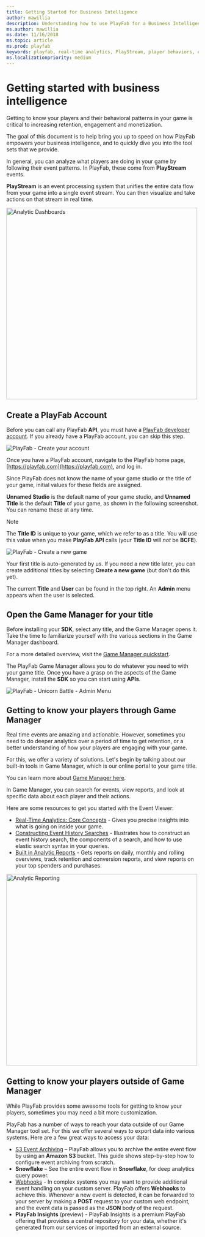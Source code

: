 ```yaml
---
title: Getting Started for Business Intelligence
author: mawillia
description: Understanding how to use PlayFab for a Business Intelligence Persona
ms.author: mawillia
ms.date: 11/16/2018
ms.topic: article
ms.prod: playfab
keywords: playfab, real-time analytics, PlayStream, player behaviors, event archiving, data export, player data, webhooks, analytic reporting, reports
ms.localizationpriority: medium
---
```


# Getting started with business intelligence

Getting to know your players and their behavioral patterns in your game is critical to increasing retention, engagement and monetization.

The goal of this document is to help bring you up to speed on how PlayFab empowers your business intelligence, and to quickly dive you into the tool sets that we provide.

In general, you can analyze what players are doing in your game by following their event patterns. In PlayFab, these come from **PlayStream** events.

**PlayStream** is an event processing system that unifies the entire data flow from your game into a single event stream. You can then visualize and take actions on that stream in real time.

<img alt="Analytic Dashboards" src="images/analytics-dashboard.png" width="500" />

## Create a PlayFab Account

Before you can call any PlayFab **API**, you must have a [PlayFab developer account](https://developer.playfab.com/en-us/sign-up). If you already have a PlayFab account, you can skip this step.

![PlayFab - Create your account](images/playfab-create-account.png)

Once you have a PlayFab account, navigate to the PlayFab home page, [https://playfab.com](https://playfab.com), and log in.

Since PlayFab does not know the name of your game studio or the title of your game, initial values for these fields are assigned.

**Unnamed Studio** is the default name of your game studio, and **Unnamed Title** is the default **Title** of your game, as shown in the following screenshot. You can rename these at any time.

> [!NOTE]
> The **Title ID** is unique to your game, which we refer to as a title. You will use this value when you make **PlayFab API** calls (your **Title ID** will *not* be **BCFE**).

![PlayFab - Create a new game](images/playfab-create-new-game.png)

Your first title is auto-generated by us. If you need a new title later, you can create additional titles by selecting **Create a new game** (but don't do this yet).

The current **Title** and **User** can be found in the top right. An **Admin** menu appears when the user is selected.

## Open the Game Manager for your title

Before installing your **SDK**, select any title, and the Game Manager opens it. Take the time to familiarize yourself with the various sections in the Game Manager dashboard.

For a more detailed overview, visit the [Game Manager quickstart](../features/config/gamemanager/quickstart.md).

The PlayFab Game Manager allows you to do whatever you need to with your game title. Once you have a grasp on the aspects of the Game Manager, install the **SDK** so you can start using **APIs**.

![PlayFab - Unicorn Battle - Admin Menu](images/playfab-unicorn-battle-admin-menu.png)

## Getting to know your players through Game Manager

Real time events are amazing and actionable. However, sometimes you need to do deeper analytics over a period of time to get retention, or a better understanding of how your players are engaging with your game.

For this, we offer a variety of solutions.  Let's begin by talking about our built-in tools in Game Manager, which  is our online portal to your game title.

You can learn more about [Game Manager here](../features/config/gamemanager/quickstart.md).

In Game Manager, you can search for events, view reports, and look at specific data about each player and their actions.

Here are some resources to get you started with the Event Viewer:

- [Real-Time Analytics: Core Concepts](../features/analytics/metrics/real-time-analytics-core-concepts.md) - Gives you precise insights into what is going on inside your game.
- [Constructing Event History Searches](../features/analytics/metrics/constructing-an-event-history-search.md) - Illustrates how to construct an event history search, the components of a search, and how to use elastic search syntax in your queries.
- [Built in Analytic Reports](../features/analytics/reports/quickstart.md) - Gets reports on daily, monthly and rolling overviews, track retention and conversion reports, and view reports on your top spenders and purchases.

<img alt="Analytic Reporting" src="images/analytics-reports.png" width="500" />

## Getting to know your players outside of Game Manager

While PlayFab provides some awesome tools for getting to know your players, sometimes you may need a bit more customization.

PlayFab has a number of ways to reach your data outside of our Game Manager tool set. For this we offer several ways to export data into various systems. Here are a few great ways to access your data:

- [S3 Event Archiving](../features/analytics/metrics/s3-event-archiving.md) – PlayFab allows you to archive the entire event flow by using an **Amazon S3** bucket. This guide shows step-by-step how to configure event archiving from scratch.
- **Snowflake** – See the entire event flow in **Snowflake**, for deep analytics query power.
- [Webhooks](../features/analytics/metrics/webhooks.md) - In complex systems you may want to provide additional event handling on your custom server. PlayFab offers **Webhooks** to achieve this. Whenever a new event is detected, it can be forwarded to your server by making a **POST** request to your custom web endpoint, and the event data is passed as the **JSON** body of the request.
- **PlayFab Insights** (preview) - PlayFab Insights is a premium PlayFab offering that provides a central repository for your data, whether it's generated from our services or imported from an external source.